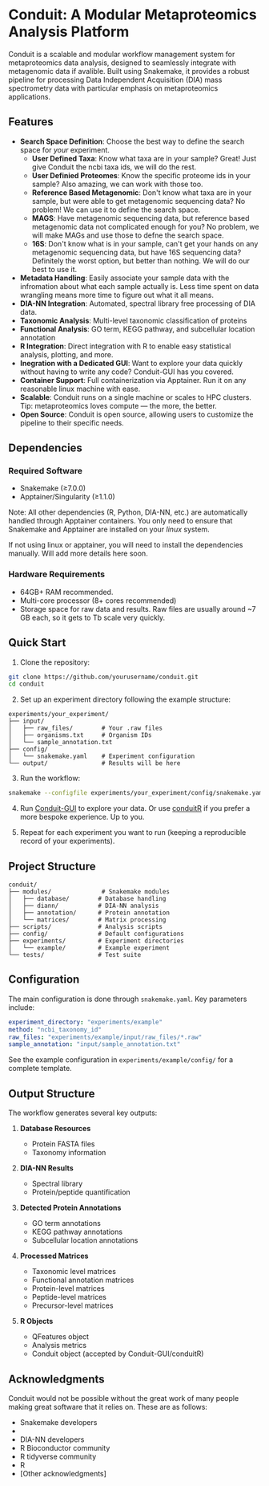 # Conduit: A Modular Metaproteomics Analysis Platform

Conduit is a scalable and modular workflow management system for metaproteomics data analysis, designed to seamlessly integrate with metagenomic data if avalible. Built using Snakemake, it provides a robust pipeline for processing Data Independent Acquisition (DIA) mass spectrometry data with particular emphasis on metaproteomics applications.

## Features
- **Search Space Definition**: Choose the best way to define the search space for *your* experiment.
    - **User Defined Taxa**: Know what taxa are in your sample? Great! Just give Conduit the ncbi taxa ids, we will do the rest.
    - **User Definied Proteomes**: Know the specific proteome ids in your sample? Also amazing, we can work with those too. 
    - **Reference Based Metagenomic**: Don't know what taxa are in your sample, but were able to get metagenomic sequencing data? No problem! We can use it to define the search space.
    - **MAGS**: Have metagenomic sequencing data, but reference based metagenomic data not complicated enough for you? No problem, we will make MAGs and use those to defne the search space.
    - **16S**: Don't know what is in your sample, can't get your hands on any metagenomic sequencing data, but have 16S sequencing data? Definitely the worst option, but better than nothing. We will do our best to use it.
- **Metadata Handling**: Easily associate your sample data with the infromation about what each sample actually is. Less time spent on data wrangling means more time to figure out what it all means.
- **DIA-NN Integration**: Automated, spectral library free processing of DIA data.
- **Taxonomic Analysis**: Multi-level taxonomic classification of proteins
- **Functional Analysis**: GO term, KEGG pathway, and subcellular location annotation
- **R Integration**: Direct integration with R to enable easy statistical analysis, plotting, and more. 
- **Inegration with a Dedicated GUI**: Want to explore your data quickly without having to write any code? Conduit-GUI has you covered. 
- **Container Support**: Full containerization via Apptainer. Run it on any reasonable linux machine with ease.
- **Scalable**: Conduit runs on a single machine or scales to HPC clusters. Tip: metaproteomics loves compute — the more, the better.
- **Open Source**: Conduit is open source, allowing users to customize the pipeline to their specific needs.

## Dependencies

### Required Software
- Snakemake (≥7.0.0)
- Apptainer/Singularity (≥1.1.0)

Note: All other dependencies (R, Python, DIA-NN, etc.) are automatically handled through Apptainer containers. You only need to ensure that Snakemake and Apptainer are installed on your *linux* system.

If not using linux or apptainer, you will need to install the dependencies manually. Will add more details here soon.

### Hardware Requirements
- 64GB+ RAM recommended.
- Multi-core processor (8+ cores recommended)
- Storage space for raw data and results. Raw files are usually around ~7 GB each, so it gets to Tb scale very quickly.

## Quick Start

1. Clone the repository:
```bash
git clone https://github.com/yourusername/conduit.git
cd conduit
```

2. Set up an experiment directory following the example structure:
```
experiments/your_experiment/
├── input/
│   ├── raw_files/        # Your .raw files
│   ├── organisms.txt     # Organism IDs
│   └── sample_annotation.txt
├── config/
│   └── snakemake.yaml    # Experiment configuration
└── output/               # Results will be here
```

3. Run the workflow:
```bash
snakemake --configfile experiments/your_experiment/config/snakemake.yaml --use-apptainer
```
4. Run [Conduit-GUI](https://github.com/baynec2/conduit-GUI) to explore your data. Or use [conduitR](https://github.com/baynec2/conduitR) if you prefer a more bespoke experience. Up to you.

5. Repeat for each experiment you want to run (keeping a reproducible record of your experiments).

## Project Structure

```
conduit/
├── modules/              # Snakemake modules
│   ├── database/        # Database handling
│   ├── diann/           # DIA-NN analysis
│   ├── annotation/      # Protein annotation
│   └── matrices/        # Matrix processing
├── scripts/             # Analysis scripts
├── config/              # Default configurations
├── experiments/         # Experiment directories
│   └── example/         # Example experiment
└── tests/               # Test suite
```
## Configuration

The main configuration is done through `snakemake.yaml`. Key parameters include:

```yaml
experiment_directory: "experiments/example"
method: "ncbi_taxonomy_id"
raw_files: "experiments/example/input/raw_files/*.raw"
sample_annotation: "input/sample_annotation.txt"
```
See the example configuration in `experiments/example/config/` for a complete template.

## Output Structure

The workflow generates several key outputs:

1. **Database Resources**
   - Protein FASTA files
   - Taxonomy information

2. **DIA-NN Results**
   - Spectral library
   - Protein/peptide quantification

3. **Detected Protein Annotations**
   - GO term annotations
   - KEGG pathway annotations
   - Subcellular location annotations

4. **Processed Matrices**
   - Taxonomic level matrices
   - Functional annotation matrices
   - Protein-level matrices
   - Peptide-level matrices
   - Precursor-level matrices

5. **R Objects**
   - QFeatures object
   - Analysis metrics
   - Conduit object (accepted by Conduit-GUI/conduitR)

## Acknowledgments

Conduit would not be possible without the great work of many people making great software that it relies on. These are as follows:

- Snakemake developers
- 
- DIA-NN developers
- R Bioconductor community
- R tidyverse community
- R 
- [Other acknowledgments]  


